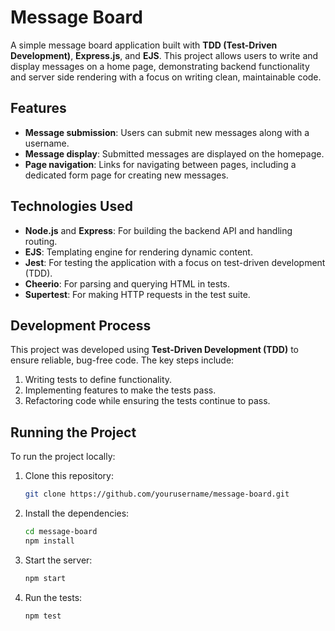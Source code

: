# Message Board

A simple message board application built with **TDD (Test-Driven Development)**, **Express.js**, and **EJS**. This project allows users to write and display messages on a home page, demonstrating backend functionality and server side rendering with a focus on writing clean, maintainable code.

## Features

- **Message submission**: Users can submit new messages along with a username.
- **Message display**: Submitted messages are displayed on the homepage.
- **Page navigation**: Links for navigating between pages, including a dedicated form page for creating new messages.

## Technologies Used

- **Node.js** and **Express**: For building the backend API and handling routing.
- **EJS**: Templating engine for rendering dynamic content.
- **Jest**: For testing the application with a focus on test-driven development (TDD).
- **Cheerio**: For parsing and querying HTML in tests.
- **Supertest**: For making HTTP requests in the test suite.

## Development Process

This project was developed using **Test-Driven Development (TDD)** to ensure reliable, bug-free code. The key steps include:

1. Writing tests to define functionality.
2. Implementing features to make the tests pass.
3. Refactoring code while ensuring the tests continue to pass.

## Running the Project

To run the project locally:

1. Clone this repository:

   ```bash
   git clone https://github.com/yourusername/message-board.git

2. Install the dependencies:

    ```bash
    cd message-board
    npm install

3. Start the server:
    ```bash
    npm start

4. Run the tests:
    ```bash
    npm test
